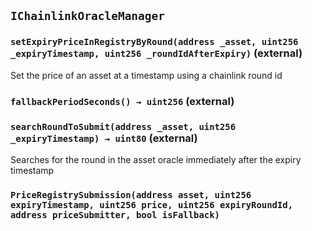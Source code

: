 ## `IChainlinkOracleManager`

### `setExpiryPriceInRegistryByRound(address _asset, uint256 _expiryTimestamp, uint256 _roundIdAfterExpiry)` (external)

Set the price of an asset at a timestamp using a chainlink round id

### `fallbackPeriodSeconds() → uint256` (external)

### `searchRoundToSubmit(address _asset, uint256 _expiryTimestamp) → uint80` (external)

Searches for the round in the asset oracle immediately after the expiry timestamp

### `PriceRegistrySubmission(address asset, uint256 expiryTimestamp, uint256 price, uint256 expiryRoundId, address priceSubmitter, bool isFallback)`
